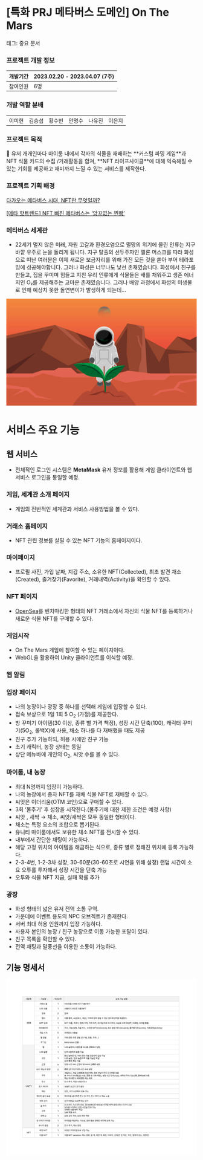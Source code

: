 # [특화 PRJ 메타버스 도메인] On The Mars

태그: 중요 문서

### 프로젝트 개발 정보

| 개발기간 | 2023.02.20 - 2023.04.07 (7주) |
| --- | --- |
| 참여인원 | 6명 |

### 개발 역할 분배

|  |  |  |  |  |  |
| --- | --- | --- | --- | --- | --- |
| 이미현 | 김승섭 | 황수빈 | 안명수 | 나유진 | 이은지 |

### 프로젝트 목적

<aside>
📌 유저 개개인마다 마이룸 내에서 각자의 식물을 재배하는 **커스텀 파밍 게임**과 NFT 식물 카드의 수집 /거래활동을 합쳐, **NFT 라이프사이클**에 대해 익숙해질 수 있는 기회를 제공하고 재미까지 느낄 수 있는 서비스를 제작한다.

</aside>

### 프로젝트 기획 배경

[다가오는 메타버스 시대, NFT란 무엇일까?](http://www.dspress.org/news/articleView.html?idxno=11237)

[[메타 핫트렌드] NFT 빠진 메타버스는 ‘앙꼬없는 찐빵’](http://www.newsdream.kr/news/articleView.html?idxno=40804)

### 메타버스 세계관

- 22세기 멀지 않은 미래, 자원 고갈과 환경오염으로 멸망의 위기에 몰린 인류는 지구 바깥 우주로 눈을 돌리게 됩니다. 지구 탈출의 선두주자인 멜론 머스크를 따라 화성으로 떠난 여러분은 이제 새로운 보금자리를 위해 가진 모든 것을 쏟아 부어 테라포밍에 성공해야합니다. 그러나 화성은 너무나도 낯선 존재였습니다. 화성에서 친구를 만들고, 집을 꾸미며 힘들고 지친 우리 인류에게 식물들은 배를 채워주고 생존 에너지인 O₂를 제공해주는 고마운 존재였습니다. 그러나 배양 과정에서 화성의 미생물로 인해 예상치 못한 돌연변이가 발생하게 되는데…

![Untitled.png](./README_images/Untitled.png)

# 서비스 주요 기능

## 웹 서비스

- 전체적인 로그인 시스템은 **MetaMask** 유저 정보를 활용해 게임 클라이언트와 웹 서비스 로그인을 통일할 예정.

### 게임, 세계관 소개 페이지

- 게임의 전반적인 세계관과 서비스 사용방법을 볼 수 있다.

### 거래소 홈페이지

- NFT 관련 정보를 살필 수 있는 NFT 기능의 홈페이지이다.

### 마이페이지

- 프로필 사진, 가입 날짜, 지갑 주소, 소유한 NFT(Collected), 최초 발견 채소(Created), 즐겨찾기(Favorite), 거래내역(Activity)을 확인할 수 있다.

### NFT 페이지

- [OpenSea](https://opensea.io/)를 벤치마킹한 형태의 NFT 거래소에서 자신의 식물 NFT를 등록하거나 새로운 식물 NFT를 구매할 수 있다.

### 게임시작

- On The Mars 게임에 참여할 수 있는 페이지이다.
- WebGL을 활용하여 Unity 클라이언트를 이식할 예정.

### 웹 알림

### 입장 페이지

- 나의 농장이나 광장 중 하나를 선택해 게임에 입장할 수 있다.
- 접속 보상으로 1일 1회 5 O<sub>2</sub> (가정)를 제공한다.
- 방 꾸미기 아이템(30 이상, 종류 별 가격 책정), 성장 시간 단축(100), 캐릭터 꾸미기(5O<sub>2</sub>, 롤백X)에 사용, 채소 하나를 다 재배했을 때도 제공
- 친구 추가 가능하되, 허용 시에만 친구 가능
- 초기 캐릭터, 농장 상태는 동일
- 상단 메뉴바에 개인의 O<sub>2</sub>, 씨앗 수를 볼 수 있다.

### 마이룸, 내 농장

- 최대 N명까지 입장이 가능하다.
- 나의 농장에서 종자 NFT를 재배 식물 NFT로 재배할 수 있다.
- 씨앗은 이더리움(OTM 코인)으로 구매할 수 있다.
- 3회 ‘물주기’ 후 성장을 시작한다.(물주기에 대한 제한 조건은 예정 사항)
- 씨앗 ,  새싹 → 채소, 씨앗/새싹은 모두 동일한 형태이다.
- 채소는 특정 요소의 조합으로 뽑기된다.
- 유니티 마이룸에서도 보유한 채소 NFT를 전시할 수 있다.
- 내부에서 간단한 채팅이 가능하다.
- 해당 고정 위치의 아이템을 해금하는 식으로, 종류 별로 정해진 위치에 등록 가능하다.
- 2-3-4번, 1-2-3차 성장, 30-60분(30-60초로 시연을 위해 설정) 랜덤 시간이 소요
오투를 투자해서 성장 시간을 단축 가능
- 오투와 식물 NFT 지급, 실패 확률 추가

### 광장

- 화성 형태의 넓은 유저 전역 소통 구역.
- 가운데에 이벤트 용도의 NPC 오브젝트가 존재한다.
- 서버 최대 허용 인원까지 입장 가능하다.
- 사용자 본인의 농장 / 친구 농장으로 이동 가능한 포탈이 있다.
- 친구 목록을 확인할 수 있다.
- 전역 채팅과 말풍선을 이용한 소통이 가능하다.

## 기능 명세서

![function.png](./README_images/function.png)